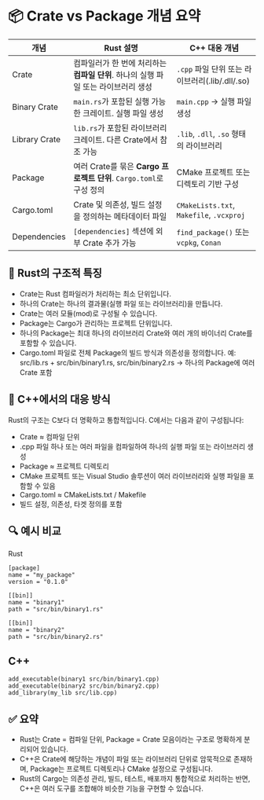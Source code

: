 # 📦 Crate vs Package 개념 요약
| 개념        | Rust 설명                                                                 | C++ 대응 개념                          |
|-------------|---------------------------------------------------------------------------|----------------------------------------|
| Crate       | 컴파일러가 한 번에 처리하는 **컴파일 단위**. 하나의 실행 파일 또는 라이브러리 생성 | `.cpp` 파일 단위 또는 라이브러리(.lib/.dll/.so) |
| Binary Crate| `main.rs`가 포함된 실행 가능한 크레이트. 실행 파일 생성                    | `main.cpp` → 실행 파일 생성             |
| Library Crate| `lib.rs`가 포함된 라이브러리 크레이트. 다른 Crate에서 참조 가능            | `.lib`, `.dll`, `.so` 형태의 라이브러리 |
| Package     | 여러 Crate를 묶은 **Cargo 프로젝트 단위**. `Cargo.toml`로 구성 정의         | CMake 프로젝트 또는 디렉토리 기반 구성 |
| Cargo.toml  | Crate 및 의존성, 빌드 설정을 정의하는 메타데이터 파일                      | `CMakeLists.txt`, `Makefile`, `.vcxproj` |
| Dependencies| `[dependencies]` 섹션에 외부 Crate 추가 가능                               | `find_package()` 또는 `vcpkg`, `Conan` |



## 🧠 Rust의 구조적 특징
- Crate는 Rust 컴파일러가 처리하는 최소 단위입니다.
- 하나의 Crate는 하나의 결과물(실행 파일 또는 라이브러리)을 만듭니다.
- Crate는 여러 모듈(mod)로 구성될 수 있습니다.
- Package는 Cargo가 관리하는 프로젝트 단위입니다.
- 하나의 Package는 최대 하나의 라이브러리 Crate와 여러 개의 바이너리 Crate를 포함할 수 있습니다.
- Cargo.toml 파일로 전체 Package의 빌드 방식과 의존성을 정의합니다.
예: src/lib.rs + src/bin/binary1.rs, src/bin/binary2.rs → 하나의 Package에 여러 Crate 포함


## 🧩 C++에서의 대응 방식
Rust의 구조는 C보다 더 명확하고 통합적입니다. C에서는 다음과 같이 구성됩니다:
- Crate ≈ 컴파일 단위
- .cpp 파일 하나 또는 여러 파일을 컴파일하여 하나의 실행 파일 또는 라이브러리 생성
- Package ≈ 프로젝트 디렉토리
- CMake 프로젝트 또는 Visual Studio 솔루션이 여러 라이브러리와 실행 파일을 포함할 수 있음
- Cargo.toml ≈ CMakeLists.txt / Makefile
- 빌드 설정, 의존성, 타겟 정의를 포함

## 🔍 예시 비교
Rust
```
[package]
name = "my_package"
version = "0.1.0"

[[bin]]
name = "binary1"
path = "src/bin/binary1.rs"

[[bin]]
name = "binary2"
path = "src/bin/binary2.rs"
```

## C++
```
add_executable(binary1 src/bin/binary1.cpp)
add_executable(binary2 src/bin/binary2.cpp)
add_library(my_lib src/lib.cpp)
```


## ✅ 요약
- Rust는 Crate = 컴파일 단위, Package = Crate 모음이라는 구조로 명확하게 분리되어 있습니다.
- C++은 Crate에 해당하는 개념이 파일 또는 라이브러리 단위로 암묵적으로 존재하며, Package는 프로젝트 디렉토리나 CMake 설정으로 구성됩니다.
- Rust의 Cargo는 의존성 관리, 빌드, 테스트, 배포까지 통합적으로 처리하는 반면, C++은 여러 도구를 조합해야 비슷한 기능을 구현할 수 있습니다.
